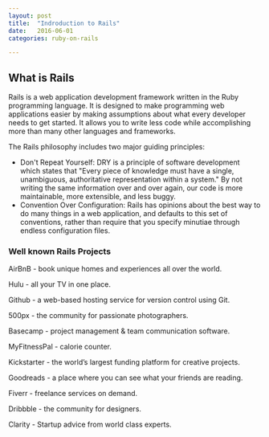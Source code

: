 ```yaml
---
layout: post
title:  "Indroduction to Rails"
date:   2016-06-01
categories: ruby-on-rails

---
```


<!-- date:   2020-06-21 -->

<!-- You’ll find this post in your `_posts` directory. Go ahead and edit it and re-build the site to see your changes. You can rebuild the site in many different ways, but the most common way is to run `jekyll serve`, which launches a web server and auto-regenerates your site when a file is updated.

Jekyll requires blog post files to be named according to the following format:

`YEAR-MONTH-DAY-title.MARKUP`

Where `YEAR` is a four-digit number, `MONTH` and `DAY` are both two-digit numbers, and `MARKUP` is the file extension representing the format used in the file. After that, include the necessary front matter. Take a look at the source for this post to get an idea about how it works.

Jekyll also offers powerful support for code snippets:

{% highlight ruby %}
def print_hi(name)
  puts "Hi, #{name}"
end
print_hi('Tom')
#=> prints 'Hi, Tom' to STDOUT.
{% endhighlight %}

Check out the [Jekyll docs][jekyll-docs] for more info on how to get the most out of Jekyll. File all bugs/feature requests at [Jekyll’s GitHub repo][jekyll-gh]. If you have questions, you can ask them on [Jekyll Talk][jekyll-talk].

[jekyll-docs]: https://jekyllrb.com/docs/home
[jekyll-gh]:   https://github.com/jekyll/jekyll
[jekyll-talk]: https://talk.jekyllrb.com/
 -->

## What is Rails
Rails is a web application development framework written in the Ruby programming language. It is designed to make programming web applications easier by making assumptions about what every developer needs to get started. It allows you to write less code while accomplishing more than many other languages and frameworks. 

The Rails philosophy includes two major guiding principles:
- Don't Repeat Yourself: DRY is a principle of software development which states that "Every piece of knowledge must have a single, unambiguous, authoritative representation within a system." By not writing the same information over and over again, our code is more maintainable, more extensible, and less buggy.
- Convention Over Configuration: Rails has opinions about the best way to do many things in a web application, and defaults to this set of conventions, rather than require that you specify minutiae through endless configuration files.

### Well known Rails Projects

AirBnB - book unique homes and experiences all over the world.

Hulu - all your TV in one place.

Github - a web-based hosting service for version control using Git.

500px - the community for passionate photographers.

Basecamp - project management & team communication software.

MyFitnessPal - calorie counter.

Kickstarter - the world’s largest funding platform for creative projects.

Goodreads - a place where you can see what your friends are reading.

Fiverr - freelance services on demand.

Dribbble - the community for designers.

Clarity - Startup advice from world class experts.